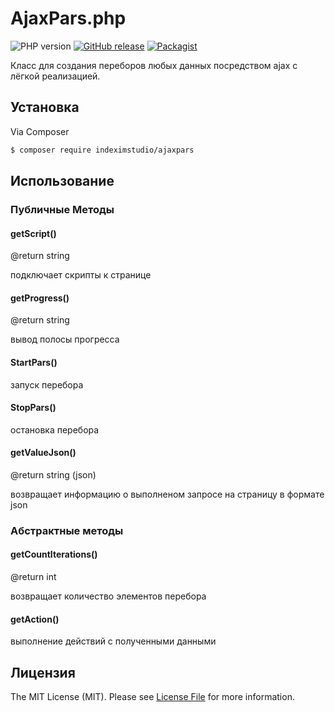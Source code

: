 AjaxPars.php
========
![PHP version](https://img.shields.io/badge/PHP->=v5.6-green.svg?php=5.6)    [![GitHub release](https://img.shields.io/badge/releases-1.2.5-blue.svg)](https://github.com/indeximstudio/AjaxPars/releases)
[![Packagist](https://img.shields.io/packagist/l/doctrine/orm.svg)]()

Класс для создания переборов любых данных посредством ajax c лёгкой реализацией.


## Установка

Via Composer

``` bash
$ composer require indeximstudio/ajaxpars
```

## Использование

### Публичные Методы
#### getScript()
@return string

подключает скрипты к странице

#### getProgress()
@return string

вывод полосы прогресса

#### StartPars()
запуск перебора

#### StopPars()
остановка перебора

#### getValueJson()
@return string (json)

возвращает информацию о выполненом запросе на страницу в формате json



### Абстрактные методы

#### getCountIterations()
@return int

возвращает количество элементов перебора

#### getAction()
выполнение действий c полученными данными

## Лицензия

The MIT License (MIT). Please see [License File](LICENSE) for more information.
